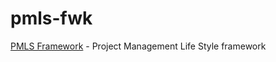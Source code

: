 # pmls-fwk
[PMLS Framework](https://github.com/grivalta/pmls-fwk) - Project Management Life Style framework
